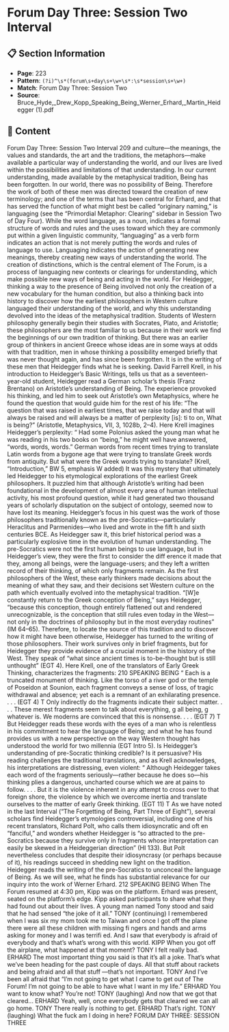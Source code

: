 # Forum Day Three: Session Two Interval

## 📋 Section Information

- **Page**: 223
- **Pattern**: `(?i)^\s*(forum\s+day\s+\w+\s*:\s*session\s+\w+)`
- **Match**: Forum Day Three: Session Two
- **Source**: Bruce_Hyde,_Drew_Kopp_Speaking_Being_Werner_Erhard,_Martin_Heidegger (1).pdf

## 📄 Content

Forum Day Three: Session Two Interval
209
and culture—the meanings, the values and standards, the art and the traditions,
the metaphors—make available a particular way of understanding the world, and
our lives are lived within the possibilities and limitations of that understanding. In
our current understanding, made available by the metaphysical tradition, Being has
been forgotten. In our world, there was no possibility of Being.
Therefore the work of both of these men was directed toward the creation
of new terminology; and one of the terms that has been central for Erhard, and
that has served the function of what might best be called “originary naming,” is
languaging (see the “Primordial Metaphor: Clearing” sidebar in Session Two of Day
Four). While the word language, as a noun, indicates a formal structure of words and
rules and the uses toward which they are commonly put within a given linguistic
community, “languaging” as a verb form indicates an action that is not merely
putting the words and rules of language to use. Languaging indicates the action of
generating new meanings, thereby creating new ways of understanding the world.
The creation of distinctions, which is the central element of The Forum, is a process
of languaging new contexts or clearings for understanding, which make possible
new ways of being and acting in the world.
For Heidegger, thinking a way to the presence of Being involved not only the
creation of a new vocabulary for the human condition, but also a thinking back
into history to discover how the earliest philosophers in Western culture languaged
their understanding of the world, and why this understanding devolved into the
ideas of the metaphysical tradition. Students of Western philosophy generally begin
their studies with Socrates, Plato, and Aristotle; these philosophers are the most
familiar to us because in their work we find the beginnings of our own tradition of
thinking. But there was an earlier group of thinkers in ancient Greece whose ideas
are in some ways at odds with that tradition, men in whose thinking a possibility
emerged briefly that was never thought again, and has since been forgotten. It is in
the writing of these men that Heidegger finds what he is seeking.
David Farrell Krell, in his introduction to Heidegger’s Basic Writings, tells us
that as a seventeen-year-old student, Heidegger read a German scholar’s thesis
(Franz Brentano) on Aristotle’s understanding of Being. The experience provoked his
thinking, and led him to seek out Aristotle’s own Metaphysics, where he found the
question that would guide him for the rest of his life: “The question that was raised
in earliest times, that we raise today and that will always be raised and will always
be a matter of perplexity [is]: ti to on, What is being?” (Aristotle, Metaphysics, VII, 3,
1028b, 2–4). Here Krell imagines Heidegger’s perplexity:
“
Had some Polonius asked the young man what he was reading
in his two books on “being,” he might well have answered,
“words, words, words.” German words from recent times trying
to translate Latin words from a bygone age that were trying to
translate Greek words from antiquity. But what were the Greek
words trying to translate? (Krell, “Introduction,” BW 5, emphasis
W
added)
It was this mystery that ultimately led Heidegger to his etymological explorations of
the earliest Greek philosophers. It puzzled him that although Aristotle’s writing had
been foundational in the development of almost every area of human intellectual
activity, his most profound question, while it had generated two thousand years
of scholarly disputation on the subject of ontology, seemed now to have lost its
meaning.
Heidegger’s focus in his quest was the work of those philosophers traditionally
known as the pre-Socratics—particularly Heraclitus and Parmenides—who lived and
wrote in the fift h and sixth centuries BCE. As Heidegger saw it, this brief historical
period was a particularly explosive time in the evolution of human understanding.
The pre-Socratics were not the first human beings to use language, but in
Heidegger’s view, they were the first to consider the diff erence it made that they,
among all beings, were the language-users; and they left  a written record of their
thinking, of which only fragments remain.
As the first philosophers of the West, these early thinkers made decisions about
the meaning of what they saw, and their decisions set Western culture on the path
which eventually evolved into the metaphysical tradition. “[W]e constantly return to
the Greek conception of Being,” says Heidegger, “because this conception, though
entirely flattened out and rendered unrecognizable, is the conception that still rules
even today in the West—not only in the doctrines of philosophy but in the most
everyday routines” (IM 64–65).
Therefore, to locate the source of this tradition and to discover how it might
have been otherwise, Heidegger has turned to the writing of those philosophers.
Their work survives only in brief fragments, but for Heidegger they provide
evidence of a crucial moment in the history of the West. They speak of “what since
ancient times is to-be-thought but is still unthought” (EGT 4). Here Krell, one of the
translators of Early Greek Thinking, characterizes the fragments:
210
SPEAKING BEING
“
Each is a truncated monument of thinking. Like the torso of a
river god or the temple of Poseidon at Sounion, each fragment
conveys a sense of loss, of tragic withdrawal and absence; yet
each is a remnant of an exhilarating presence. . . .  (EGT 4)
T
Only indirectly do the fragments indicate their subject matter. . . .
These merest fragments seem to talk about everything,
g all being,
g
whatever is. We moderns are convinced that this is nonsense. . . .
(EGT 7)
T
But Heidegger reads these words with the eyes of a man who is relentless in his
commitment to hear the language of Being; and what he has found provides us with
a new perspective on the way Western thought has understood the world for two
millennia (EGT Intro 5).
Is Heidegger’s understanding of pre-Socratic thinking credible? Is it persuasive?
His reading challenges the traditional translations, and as Krell acknowledges, his
interpretations are distressing, even violent:
“
Although Heidegger takes each word of the fragments
seriously—rather because he does so—his thinking plies a
dangerous, uncharted course which we are at pains to
follow. . . . But it is the violence inherent in any attempt to
cross over to that foreign shore, the violence by which we
overcome inertia and translate ourselves to the matter of
early Greek thinking. (EGT 11)
T
As we have noted in the last Interval (“The Forgetting of Being, Part Three of Eight”),
several scholars find Heidegger’s etymologies controversial, including one of his
recent translators, Richard Polt, who calls them idiosyncratic and oft en “fanciful,”
and wonders whether Heidegger is “so attracted to the pre-Socratics because
they survive only in fragments whose interpretation can easily be skewed in a
Heideggerian direction” (HI 133). But Polt nevertheless concludes that despite their
idiosyncrasy (or perhaps because of it), his readings succeed in shedding new light
on the tradition.
Heidegger reads the writing of the pre-Socratics to unconceal the language of
Being. As we will see, what he finds has substantial relevance for our inquiry into the
work of Werner Erhard.
212
SPEAKING BEING
When The Forum resumed at 4:30 pm, Kipp was on the platform. Erhard was present, seated on the
platform’s edge. Kipp asked participants to share what they had found out about their lives. A young
man named Tony stood and said that he had sensed “the joke of it all.”
TONY (continuing)
I remembered when I was six my mom took me to Taiwan and once I got off  the plane there
were all these children with missing fi ngers and hands and arms asking for money and I was
terrifi ed. And I saw that everybody is afraid of everybody and that’s what’s wrong with this
world.
KIPP
When you got off  the airplane, what happened at that moment?
TONY
I felt really bad.
ERHARD
The most important thing you said is that it’s all a joke. That’s what we’ve been heading for the
past couple of days. All that stuff  about rackets and being afraid and all that stuff —that’s not
important.
TONY
And I’ve been all afraid that “I’m not going to get what I came to get out of The Forum! I’m not
going to be able to have what I want in my life.”
ERHARD
You want to know what? You’re not!
TONY (laughing)
And now that we got that cleared...
ERHARD
Yeah, well, once everybody gets that cleared we can all go home.
TONY
There really is nothing to get.
ERHARD
That’s right.
TONY (laughing)
What the fuck am I doing in here?
FORUM DAY THREE:
SESSION THREE